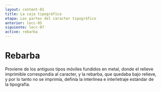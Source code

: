 ```yaml
---
layout: content-01
title: La caja tipográfica
etapa: Las partes del caracter tipográfico
anterior: lecc-05
siguiente: lecc-07
active: rebarba
---
```


Rebarba
============

<div class="col-md-5 extracto">

</div>

<div class="col-md-7">
	Proviene de los antiguos tipos móviles fundidos en metal, donde el relieve imprimible correspondía al caracter, y la rebarba, que quedaba bajo relieve, y por lo tanto no se imprimía, definía la interlínea e interletraje estándar de la tipografía.
</div>
